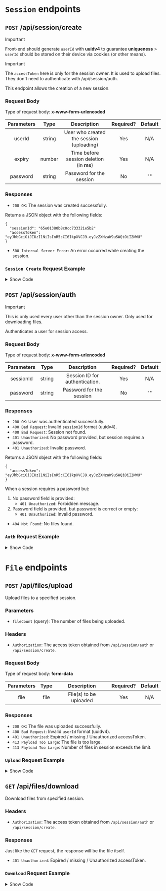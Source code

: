 # **`Session`** endpoints

## **`POST`** /api/session/create

> [!IMPORTANT]  
> Front-end should generate `userId` with **uuidv4** to guarantee **uniqueness** > `userId` should be stored on their device via cookies (or other means).

> [!IMPORTANT]  
> The `accessToken` here is only for the session owner. It is used to upload files. They don't need to authenticate with /api/session/auth.

This endpoint allows the creation of a new session.

### Request Body

Type of request body: **x-www-form-urlencoded**

| Parameters |  Type  |               Description                | Required? | Default |
| :--------: | :----: | :--------------------------------------: | :-------: | :-----: |
|   userId   | string | User who created the session (uploading) |    Yes    |   N/A   |
|   expiry   | number | Time before session deletion (in **ms**) |    Yes    |   N/A   |
|  password  | string |         Password for the session         |    No     |   ""    |

### Responses

- `200 OK`: The session was created successfully.

Returns a JSON object with the following fields:

```
{
  "sessionId": "65e01380b8c0cc733321e5b2"
  "accessToken": "eyJhbGciOiJIUzI1NiIsInR5cCI6IkpXVCJ9.eyJzZXNzaW9uSWQiOiI2NWU"
}
```

- `500 Internal Server Error`: An error occurred while creating the session.

### `Session Create` Request Example

<details>
<summary>Show Code</summary>

```javascript
import axios from "axios";
import qs from "qs";

let data = qs.stringify({
  expiry: "60000",
  password: "123",
  userId: "8176788d-3838-4d22-b312-5e4fbd5f051c",
});

let config = {
  method: "post",
  maxBodyLength: Infinity,
  url: "http://localhost:9001/api/session/create",
  headers: {
    "Content-Type": "application/x-www-form-urlencoded",
  },
  data: data,
};

axios
  .request(config)
  .then((response) => {
    console.log(JSON.stringify(response.data));
  })
  .catch((error) => {
    console.log(error);
  });
```

</details>

## **`POST`** /api/session/auth

> [!IMPORTANT]  
> This is only used every user other than the session owner. Only used for downloading files.

Authenticates a user for session access.

### Request Body

Type of request body: **x-www-form-urlencoded**

| Parameters |  Type  |          Description           | Required? | Default |
| :--------: | :----: | :----------------------------: | :-------: | :-----: |
| sessionId  | string | Session ID for authentication. |    Yes    |   N/A   |
|  password  | string |    Password for the session    |    No     |   ""    |

### Responses

- `200 OK`: User was authenticated successfully.
- `400 Bad Request`: Invalid `sessionId` format (uuidv4).
- `400 Bad Request`: Session not found.
- `401 Unauthorized`: No password provided, but session requires a password.
- `401 Unauthorized`: Invalid password.

Returns a JSON object with the following fields:

```
{
  "accessToken": "eyJhbGciOiJIUzI1NiIsInR5cCI6IkpXVCJ9.eyJzZXNzaW9uSWQiOiI2NWU"
}
```

When a session requires a password but:

1. No password field is provided:
   - `401 Unauthorized`: Forbidden message.
2. Password field is provided, but password is correct or empty:
   - `401 Unauthorized`: Invalid password.

- `404 Not Found`: No files found.

### `Auth` Request Example

<details>
<summary>Show Code</summary>

```javascript
import axios from "axios";
import qs from "qs";

let data = qs.stringify({
  password: "123",
  sessionId: "65e01380b8c0cc733321e5b2",
});

let config = {
  method: "post",
  maxBodyLength: Infinity,
  url: "http://localhost:9001/api/session/auth",
  headers: {
    "Content-Type": "application/x-www-form-urlencoded",
  },
  data: data,
};

axios
  .request(config)
  .then((response) => {
    console.log(JSON.stringify(response.data));
  })
  .catch((error) => {
    console.log(error);
  });
```

</details>

# **`File`** endpoints

## **`POST`** /api/files/upload

Upload files to a specified session.

### Parameters

- `fileCount` (query): The number of files being uploaded.

### Headers

- `Authorization`: The access token obtained from `/api/session/auth` or `/api/session/create`.

### Request Body

Type of request body: **form-data**

| Parameters | Type |      Description       | Required? | Default |
| :--------: | :--: | :--------------------: | :-------: | :-----: |
|    file    | file | File(s) to be uploaded |    Yes    |   N/A   |

### Responses

- `200 OK`: The file was uploaded successfully.
- `400 Bad Request`: Invalid `userId` format (uuidv4).
- `401 Unauthorized`: Expired / missing / Unauthorized accessToken.
- `413 Payload Too Large`: The file is too large.
- `413 Payload Too Large`: Number of files in session exceeds the limit.

### `Upload` Request Example

<details>
<summary>Show Code</summary>

```javascript
import axios from "axios";
import qs from "qs";
import fs from "fs";
import FormData from "form-data";

let data = new FormData();
data.append(
  "file",
  fs.createReadStream("/C:/Users/Dev/Downloads/test files/test.txt")
);

let config = {
  method: "post",
  maxBodyLength: Infinity,
  url: "http://localhost:9001/api/files/upload?fileCount=1",
  headers: {
    Authorization:
      "Bearer eyJhbGciOiJIUzI1NiIsInR5cCI6IkpXVCJ9.eyJzZXNzaW9uSWQiOiI2NWUwMTM4MGI4YzBjYzczMzMyMWU1YjIiLCJ1c2VySWQiOiI4MTc2Nzg4ZC0zODM4LTRkMjItYjMxMi01ZTRmYmQ1ZjA1MWMiLCJpYXQiOjE3MDkxODM4NzJ9.TABPtQ6IWMTG7AO4HTNRXSvxaViqWk-gfyXUoxxy9-g",
    ...data.getHeaders(),
  },
  data: data,
};

axios
  .request(config)
  .then((response) => {
    console.log(JSON.stringify(response.data));
  })
  .catch((error) => {
    console.log(error);
  });
```

</details>

## **`GET`** /api/files/download

Download files from specified session.

### Headers

- `Authorization`: The access token obtained from `/api/session/auth` or `/api/session/create`.

### Responses

Just like the `GET` request, the response will be the file itself.

- `401 Unauthorized`: Expired / missing / Unauthorized accessToken.

### `Download` Request Example

<details>
<summary>Show Code</summary>

```javascript
import axios from "axios";
import qs from "qs";

let config = {
  method: 'get',
  maxBodyLength: Infinity,
  url: 'http://localhost:9001/api/files/download/65e02cdedf0cfc1310e0b26f',
  headers: { },
};

axios.request(config)
.then((response) => {
  console.log(JSON.stringify(response.data));
})
.catch((error) => {
  console.log(error);
});
```

